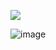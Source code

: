 ![](https://media4.giphy.com/media/v1.Y2lkPTc5MGI3NjExa2RxYXpsYXY4eHo5Z2o0aGJuM3g5bG9hdmIzZHc1ZmswaHRubHR3cCZlcD12MV9pbnRlcm5hbF9naWZfYnlfaWQmY3Q9cw/2KS5F4kpFSzMgXDgVf/giphy.gif)

![image](https://media1.giphy.com/media/v1.Y2lkPTc5MGI3NjExeTRoaXRwb2V1d2FtMXU2MWxwMzJmazIxbGo3c3BobnM0cTg3YWtjbCZlcD12MV9pbnRlcm5hbF9naWZfYnlfaWQmY3Q9cw/dYvAxKEymhk7KSWUH5/200.gif)

